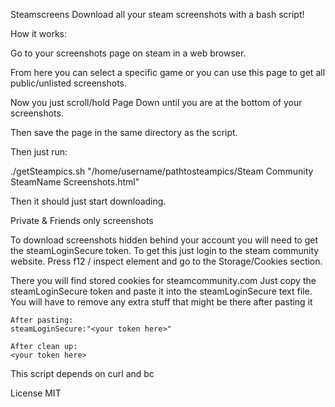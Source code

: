 Steamscreens
Download all your steam screenshots with a bash script!

How it works:

Go to your screenshots page on steam in a web browser.

From here you can select a specific game or you can use this page to get all
public/unlisted screenshots.

Now you just scroll/hold Page Down until you are at the bottom of your screenshots.

Then save the page in the same directory as the script.

Then just run:

./getSteampics.sh "/home/username/pathtosteampics/Steam Community SteamName Screenshots.html"

Then it should just start downloading.


Private & Friends only screenshots

To download screenshots hidden behind your account you will need to get the
steamLoginSecure token. To get this just login to the steam community website.
Press f12 / inspect element and go to the Storage/Cookies section.

There you will find stored cookies for steamcommunity.com
Just copy the steamLoginSecure token and paste it into the steamLoginSecure text file.
You will have to remove any extra stuff that might be there after pasting it

```
After pasting:
steamLoginSecure:"<your token here>"
```
```
After clean up:
<your token here>
```

This script depends on curl and bc

License MIT